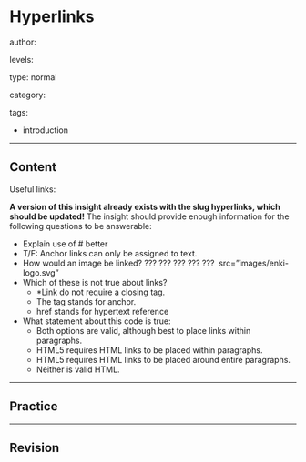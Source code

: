# Hyperlinks
author:

levels:

type: normal

category:

tags:
  - introduction

---
## Content

Useful links:

**A version of this insight already exists with the slug hyperlinks, which should be updated!**
The insight should provide enough information for the following questions to be answerable:

  -  Explain use of # better
  - T/F: Anchor links can only be assigned to text. 
  - How would an image be linked?
      ??? ??? ??? ??? ???
      <a>
      <img>
      src=”images/enki-logo.svg”
      </a>
  - Which of these is not true about links?
    - *Link do not require a closing tag. 
    - The <a> tag stands for anchor. 
    - href stands for hypertext reference
  - What statement about this code is true: 
    - Both options are valid, although best to place links within paragraphs.  
    - HTML5 requires HTML links to be placed within paragraphs. 
    - HTML5 requires HTML links to be placed around entire paragraphs. 
    - Neither is valid HTML. 

---
## Practice

---
## Revision

